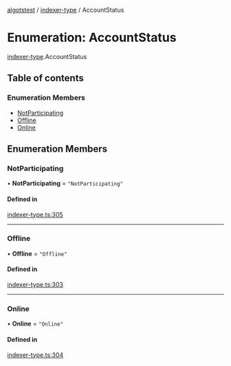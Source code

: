 [algotstest](../README.md) / [indexer-type](../modules/indexer_type.md) / AccountStatus

# Enumeration: AccountStatus

[indexer-type](../modules/indexer_type.md).AccountStatus

## Table of contents

### Enumeration Members

- [NotParticipating](indexer_type.AccountStatus.md#notparticipating)
- [Offline](indexer_type.AccountStatus.md#offline)
- [Online](indexer_type.AccountStatus.md#online)

## Enumeration Members

### NotParticipating

• **NotParticipating** = ``"NotParticipating"``

#### Defined in

[indexer-type.ts:305](https://github.com/algorandfoundation/algokit-utils-ts/blob/b75e3eb/src/indexer-type.ts#L305)

___

### Offline

• **Offline** = ``"Offline"``

#### Defined in

[indexer-type.ts:303](https://github.com/algorandfoundation/algokit-utils-ts/blob/b75e3eb/src/indexer-type.ts#L303)

___

### Online

• **Online** = ``"Online"``

#### Defined in

[indexer-type.ts:304](https://github.com/algorandfoundation/algokit-utils-ts/blob/b75e3eb/src/indexer-type.ts#L304)
